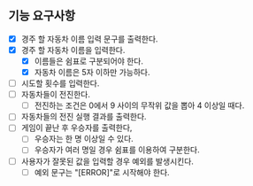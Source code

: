 ## 기능 요구사항

- [X] 경주 할 자동차 이름 입력 문구를 출력한다.
- [X] 경주 할 자동차 이름을 입력한다.
  - [X] 이름들은 쉼표로 구분되어야 한다.
  - [X] 자동차 이름은 5자 이하만 가능하다.
- [ ] 시도할 횟수를 입력한다.
- [ ] 자동차들이 전진한다.
  - [ ] 전진하는 조건은 0에서 9 사이의 무작위 값을 뽑아 4 이상일 때다.
- [ ] 자동차들의 전진 실행 결과를 출력한다.
- [ ] 게임이 끝난 후 우승자를 출력한다,
  - [ ] 우승자는 한 명 이상일 수 있다.
  - [ ] 우승자가 여러 명일 경우 쉼표를 이용하여 구분한다.
- [ ] 사용자가 잘못된 값을 입력할 경우 예외를 발생시킨다.
  - [ ] 예외 문구는 "[ERROR]"로 시작해야 한다.